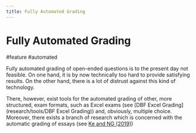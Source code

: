 ```yaml
---
title: Fully Automated Grading
---
```


# Fully Automated Grading

#feature #automated

Fully automated grading of open-ended questions is to the present day not feasible. On one hand, it is by now technically too hard to provide satisfying results. On the other hand, there is a lot of distrust against this kind of technology.

There, however, exist tools for the automated grading of other, more structured, exam formats, such as Excel exams (see [DBF Excel Grading](research/tools/DBF Excel Grading)) and, obviously, multiple choice. Moreover, there exists a branch of research which is concerned with the automatic grading of essays (see [Ke and NG (2019)](research/resources/Ke-and-Ng-2019.pdf))
